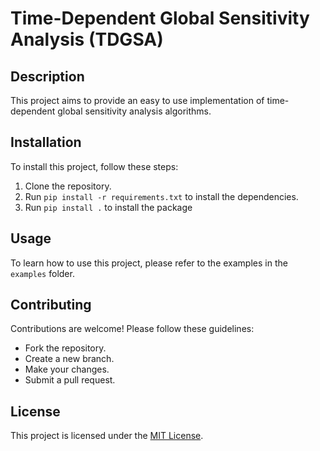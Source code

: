 # Time-Dependent Global Sensitivity Analysis (TDGSA)

## Description

This project aims to provide an easy to use implementation of time-dependent global sensitivity analysis algorithms.

## Installation

To install this project, follow these steps:

1. Clone the repository.
2. Run `pip install -r requirements.txt` to install the dependencies.
3. Run `pip install .` to install the package

## Usage

To learn how to use this project, please refer to the examples in the `examples` folder.

## Contributing

Contributions are welcome! Please follow these guidelines:

- Fork the repository.
- Create a new branch.
- Make your changes.
- Submit a pull request.

## License

This project is licensed under the [MIT License](LICENSE).
